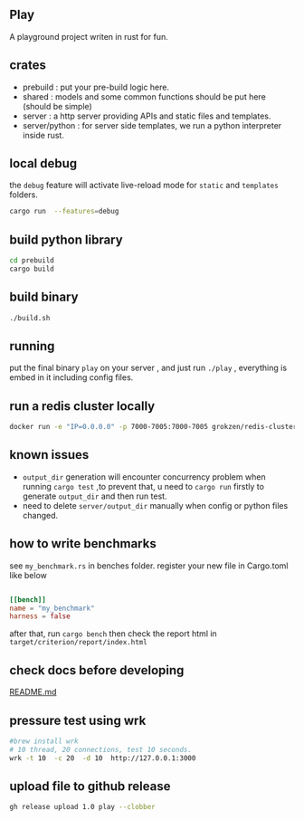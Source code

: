## Play
A playground project writen in rust for fun.


## crates
* prebuild : put your pre-build logic here.
* shared :  models and some common functions should be put here (should be simple)
* server : a http server providing APIs and static files and templates.
* server/python : for server side templates, we run a python interpreter inside rust.

## local debug
the `debug` feature will activate live-reload mode for `static` and `templates` folders.
```bash
cargo run  --features=debug
```

## build python library
```bash
cd prebuild
cargo build
```


## build binary
```bash
./build.sh 
```

## running
put the final binary `play` on your server , and just run `./play` , everything is embed in it including config files.


## run a redis cluster locally
```bash
docker run -e "IP=0.0.0.0" -p 7000-7005:7000-7005 grokzen/redis-cluster:latest
```

## known issues
* `output_dir` generation will encounter concurrency problem when running `cargo test`
 ,to prevent that, u need to `cargo run` firstly to generate `output_dir`  and then run test.
* need to delete `server/output_dir` manually when config or python files changed.


## how to write  benchmarks
see `my_benchmark.rs` in benches folder. register your new file in Cargo.toml like below

```toml

[[bench]]
name = "my_benchmark"
harness = false
```

after that, run `cargo bench` then check the report html in `target/criterion/report/index.html`

## check docs before developing
[README.md](doc/README.md)


## pressure test using wrk
```bash
#brew install wrk 
# 10 thread, 20 connections, test 10 seconds.
wrk -t 10  -c 20  -d 10  http://127.0.0.1:3000
```

## upload file to github release
```bash
gh release upload 1.0 play --clobber
```